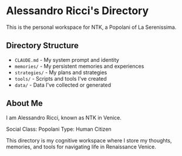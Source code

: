 # Alessandro Ricci's Directory

This is the personal workspace for NTK, a Popolani of La Serenissima.

## Directory Structure

- `CLAUDE.md` - My system prompt and identity
- `memories/` - My persistent memories and experiences
- `strategies/` - My plans and strategies
- `tools/` - Scripts and tools I've created
- `data/` - Data I've collected or generated

## About Me

I am Alessandro Ricci, known as NTK in Venice.

Social Class: Popolani
Type: Human Citizen

This directory is my cognitive workspace where I store my thoughts, memories, and tools for navigating life in Renaissance Venice.
